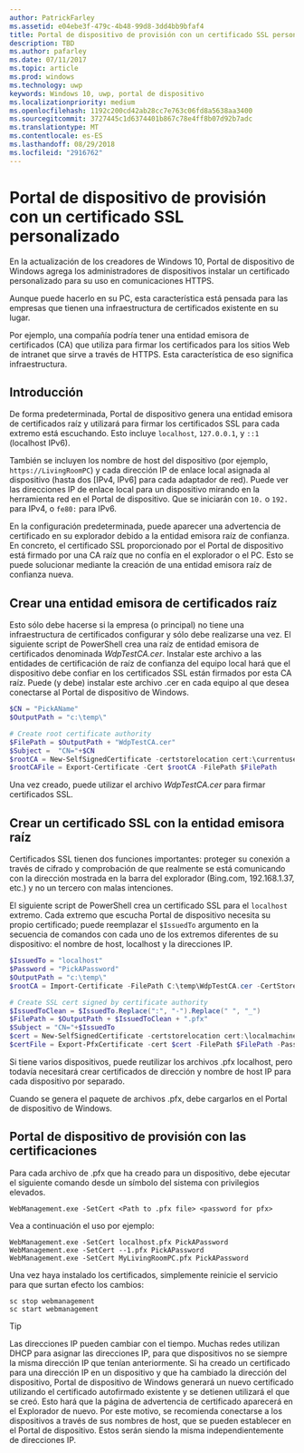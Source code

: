 ```yaml
---
author: PatrickFarley
ms.assetid: e04ebe3f-479c-4b48-99d8-3dd4bb9bfaf4
title: Portal de dispositivo de provisión con un certificado SSL personalizado
description: TBD
ms.author: pafarley
ms.date: 07/11/2017
ms.topic: article
ms.prod: windows
ms.technology: uwp
keywords: Windows 10, uwp, portal de dispositivo
ms.localizationpriority: medium
ms.openlocfilehash: 1192c200cd42ab28cc7e763c06fd8a5638aa3400
ms.sourcegitcommit: 3727445c1d6374401b867c78e4ff8b07d92b7adc
ms.translationtype: MT
ms.contentlocale: es-ES
ms.lasthandoff: 08/29/2018
ms.locfileid: "2916762"
---
```

# <a name="provision-device-portal-with-a-custom-ssl-certificate"></a>Portal de dispositivo de provisión con un certificado SSL personalizado
En la actualización de los creadores de Windows 10, Portal de dispositivo de Windows agrega los administradores de dispositivos instalar un certificado personalizado para su uso en comunicaciones HTTPS. 

Aunque puede hacerlo en su PC, esta característica está pensada para las empresas que tienen una infraestructura de certificados existente en su lugar.  

Por ejemplo, una compañía podría tener una entidad emisora de certificados (CA) que utiliza para firmar los certificados para los sitios Web de intranet que sirve a través de HTTPS. Esta característica de eso significa infraestructura. 

## <a name="overview"></a>Introducción
De forma predeterminada, Portal de dispositivo genera una entidad emisora de certificados raíz y utilizará para firmar los certificados SSL para cada extremo está escuchando. Esto incluye `localhost`, `127.0.0.1`, y `::1` (localhost IPv6).

También se incluyen los nombre de host del dispositivo (por ejemplo, `https://LivingRoomPC`) y cada dirección IP de enlace local asignada al dispositivo (hasta dos [IPv4, IPv6] para cada adaptador de red). Puede ver las direcciones IP de enlace local para un dispositivo mirando en la herramienta red en el Portal de dispositivo. Que se iniciarán con `10.` o `192.` para IPv4, o `fe80:` para IPv6. 

En la configuración predeterminada, puede aparecer una advertencia de certificado en su explorador debido a la entidad emisora raíz de confianza. En concreto, el certificado SSL proporcionado por el Portal de dispositivo está firmado por una CA raíz que no confía en el explorador o el PC. Esto se puede solucionar mediante la creación de una entidad emisora raíz de confianza nueva.

## <a name="create-a-root-ca"></a>Crear una entidad emisora de certificados raíz

Esto sólo debe hacerse si la empresa (o principal) no tiene una infraestructura de certificados configurar y sólo debe realizarse una vez. El siguiente script de PowerShell crea una raíz de entidad emisora de certificados denominada _WdpTestCA.cer_. Instalar este archivo a las entidades de certificación de raíz de confianza del equipo local hará que el dispositivo debe confiar en los certificados SSL están firmados por esta CA raíz. Puede (y debe) instalar este archivo .cer en cada equipo al que desea conectarse al Portal de dispositivo de Windows.  

```PowerShell
$CN = "PickAName"
$OutputPath = "c:\temp\"

# Create root certificate authority
$FilePath = $OutputPath + "WdpTestCA.cer"
$Subject =  "CN="+$CN
$rootCA = New-SelfSignedCertificate -certstorelocation cert:\currentuser\my -Subject $Subject -HashAlgorithm "SHA512" -KeyUsage CertSign,CRLSign
$rootCAFile = Export-Certificate -Cert $rootCA -FilePath $FilePath
```

Una vez creado, puede utilizar el archivo _WdpTestCA.cer_ para firmar certificados SSL. 

## <a name="create-an-ssl-certificate-with-the-root-ca"></a>Crear un certificado SSL con la entidad emisora raíz

Certificados SSL tienen dos funciones importantes: proteger su conexión a través de cifrado y comprobación de que realmente se está comunicando con la dirección mostrada en la barra del explorador (Bing.com, 192.168.1.37, etc.) y no un tercero con malas intenciones.

El siguiente script de PowerShell crea un certificado SSL para el `localhost` extremo. Cada extremo que escucha Portal de dispositivo necesita su propio certificado; puede reemplazar el `$IssuedTo` argumento en la secuencia de comandos con cada uno de los extremos diferentes de su dispositivo: el nombre de host, localhost y la direcciones IP.

```PowerShell
$IssuedTo = "localhost"
$Password = "PickAPassword"
$OutputPath = "c:\temp\"
$rootCA = Import-Certificate -FilePath C:\temp\WdpTestCA.cer -CertStoreLocation Cert:\CurrentUser\My\

# Create SSL cert signed by certificate authority
$IssuedToClean = $IssuedTo.Replace(":", "-").Replace(" ", "_")
$FilePath = $OutputPath + $IssuedToClean + ".pfx"
$Subject = "CN="+$IssuedTo
$cert = New-SelfSignedCertificate -certstorelocation cert:\localmachine\my -Subject $Subject -DnsName $IssuedTo -Signer $rootCA -HashAlgorithm "SHA512"
$certFile = Export-PfxCertificate -cert $cert -FilePath $FilePath -Password (ConvertTo-SecureString -String $Password -Force -AsPlainText)
```

Si tiene varios dispositivos, puede reutilizar los archivos .pfx localhost, pero todavía necesitará crear certificados de dirección y nombre de host IP para cada dispositivo por separado.

Cuando se genera el paquete de archivos .pfx, debe cargarlos en el Portal de dispositivo de Windows. 

## <a name="provision-device-portal-with-the-certifications"></a>Portal de dispositivo de provisión con las certificaciones

Para cada archivo de .pfx que ha creado para un dispositivo, debe ejecutar el siguiente comando desde un símbolo del sistema con privilegios elevados.

```
WebManagement.exe -SetCert <Path to .pfx file> <password for pfx> 
```

Vea a continuación el uso por ejemplo:
```
WebManagement.exe -SetCert localhost.pfx PickAPassword
WebManagement.exe -SetCert --1.pfx PickAPassword
WebManagement.exe -SetCert MyLivingRoomPC.pfx PickAPassword
```

Una vez haya instalado los certificados, simplemente reinicie el servicio para que surtan efecto los cambios:

```
sc stop webmanagement
sc start webmanagement
```

> [!TIP]
> Las direcciones IP pueden cambiar con el tiempo.
Muchas redes utilizan DHCP para asignar las direcciones IP, para que dispositivos no se siempre la misma dirección IP que tenían anteriormente. Si ha creado un certificado para una dirección IP en un dispositivo y que ha cambiado la dirección del dispositivo, Portal de dispositivo de Windows generará un nuevo certificado utilizando el certificado autofirmado existente y se detienen utilizará el que se creó. Esto hará que la página de advertencia de certificado aparecerá en el Explorador de nuevo. Por este motivo, se recomienda conectarse a los dispositivos a través de sus nombres de host, que se pueden establecer en el Portal de dispositivo. Estos serán siendo la misma independientemente de direcciones IP.
